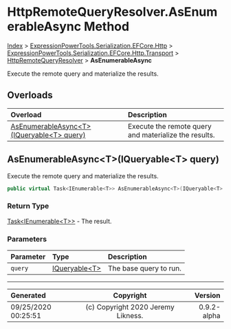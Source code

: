 ﻿# HttpRemoteQueryResolver.AsEnumerableAsync Method

[Index](../index.md) > [ExpressionPowerTools.Serialization.EFCore.Http](ExpressionPowerTools.Serialization.EFCore.Http.a.md) > [ExpressionPowerTools.Serialization.EFCore.Http.Transport](ExpressionPowerTools.Serialization.EFCore.Http.Transport.n.md) > [HttpRemoteQueryResolver](ExpressionPowerTools.Serialization.EFCore.Http.Transport.HttpRemoteQueryResolver.cs.md) > **AsEnumerableAsync**

Execute the remote query and materialize the results.

## Overloads

| Overload | Description |
| :-- | :-- |
| [AsEnumerableAsync&lt;T>(IQueryable&lt;T> query)](#asenumerableasynctiqueryablet-query) | Execute the remote query and materialize the results. |
## AsEnumerableAsync&lt;T>(IQueryable&lt;T> query)

Execute the remote query and materialize the results.

```csharp
public virtual Task<IEnumerable<T>> AsEnumerableAsync<T>(IQueryable<T> query)
```

### Return Type

 [Task&lt;IEnumerable&lt;T>>](https://docs.microsoft.com/dotnet/api/system.threading.tasks.task-1)  - The result.

### Parameters

| Parameter | Type | Description |
| :-- | :-- | :-- |
| `query` | [IQueryable&lt;T>](https://docs.microsoft.com/dotnet/api/system.linq.iqueryable-1) | The base query to run. |



---

| Generated | Copyright | Version |
| :-- | :-: | --: |
| 09/25/2020 00:25:51 | (c) Copyright 2020 Jeremy Likness. | 0.9.2-alpha |
